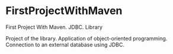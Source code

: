# FirstProjectWithMaven
First Project With Maven. JDBC. Library

Project of the library. Application of object-oriented programming. Connection to an external database using JDBC.
